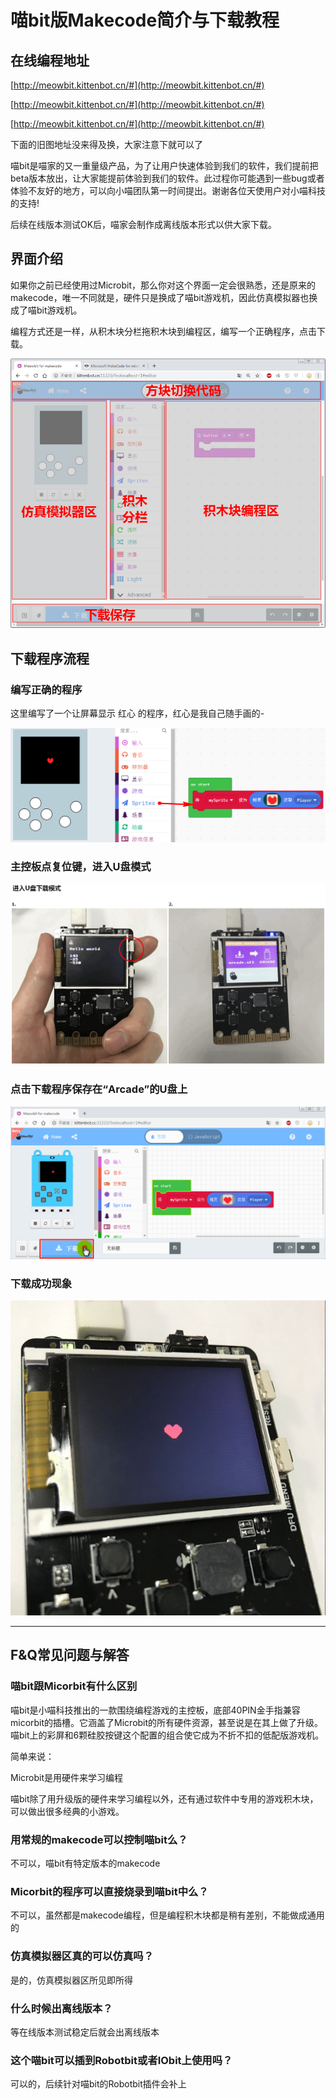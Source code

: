 # 喵bit版Makecode简介与下载教程

## 在线编程地址

[http://meowbit.kittenbot.cn/#](http://meowbit.kittenbot.cn/#)

[http://meowbit.kittenbot.cn/#](http://meowbit.kittenbot.cn/#)

[http://meowbit.kittenbot.cn/#](http://meowbit.kittenbot.cn/#)

下面的旧图地址没来得及换，大家注意下就可以了

喵bit是喵家的又一重量级产品，为了让用户快速体验到我们的软件，我们提前把beta版本放出，让大家能提前体验到我们的软件。此过程你可能遇到一些bug或者体验不友好的地方，可以向小喵团队第一时间提出。谢谢各位天使用户对小喵科技的支持!

后续在线版本测试OK后，喵家会制作成离线版本形式以供大家下载。


## 界面介绍

如果你之前已经使用过Microbit，那么你对这个界面一定会很熟悉，还是原来的makecode，唯一不同就是，硬件只是换成了喵bit游戏机，因此仿真模拟器也换成了喵bit游戏机。

编程方式还是一样，从积木块分栏拖积木块到编程区，编写一个正确程序，点击下载。

![](./image/c02_01.png)

## 下载程序流程

### 编写正确的程序

这里编写了一个让屏幕显示 红心 的程序，红心是我自己随手画的-

![](./image/c02_02.png)

### 主控板点复位键，进入U盘模式

![](./image/c02_05.png)

### 点击下载程序保存在“Arcade”的U盘上


![](./image/c02_06.png)

### 下载成功现象

![](./image/c02_07.png)



----------

## F&Q常见问题与解答

### 喵bit跟Micorbit有什么区别

喵bit是小喵科技推出的一款围绕编程游戏的主控板，底部40PIN金手指兼容micorbit的插槽。它涵盖了Microbit的所有硬件资源，甚至说是在其上做了升级。喵bit上的彩屏和6颗硅胶按键这个配置的组合使它成为不折不扣的低配版游戏机。

简单来说：

Microbit是用硬件来学习编程

喵bit除了用升级版的硬件来学习编程以外，还有通过软件中专用的游戏积木块，可以做出很多经典的小游戏。

### 用常规的makecode可以控制喵bit么？

不可以，喵bit有特定版本的makecode

### Micorbit的程序可以直接烧录到喵bit中么？

不可以，虽然都是makecode编程，但是编程积木块都是稍有差别，不能做成通用的

### 仿真模拟器区真的可以仿真吗？

是的，仿真模拟器区所见即所得

### 什么时候出离线版本？

等在线版本测试稳定后就会出离线版本

### 这个喵bit可以插到Robotbit或者IObit上使用吗？

可以的，后续针对喵bit的Robotbit插件会补上
